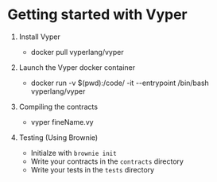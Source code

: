# Getting started with Vyper

1. Install Vyper
    - docker pull vyperlang/vyper

2. Launch the Vyper docker container
    - docker run -v $(pwd):/code/ -it --entrypoint /bin/bash vyperlang/vyper

3. Compiling the contracts
    - vyper fineName.vy

4. Testing (Using Brownie)
    - Initialze with `brownie init`
    - Write your contracts in the `contracts` directory
    - Write your tests in the `tests` directory